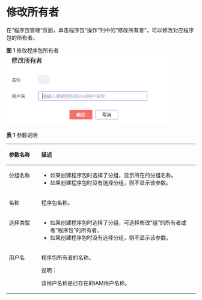# 修改所有者<a name="dli_01_0478"></a>

在“程序包管理“页面，单击程序包“操作”列中的“修改所有者“，可以修改对应程序包的所有者。

**图 1**  修改程序包所有者<a name="fig7554257597"></a>  
![](figures/修改程序包所有者.png "修改程序包所有者")

**表 1**  参数说明

<a name="zh-cn_topic_0122016946_zh-cn_topic_0093946917_table19616613171536"></a>
<table><thead align="left"><tr id="zh-cn_topic_0122016946_zh-cn_topic_0093946917_row15177266171536"><th class="cellrowborder" valign="top" width="17.05%" id="mcps1.2.3.1.1"><p id="zh-cn_topic_0122016946_zh-cn_topic_0093946917_p5976489517160"><a name="zh-cn_topic_0122016946_zh-cn_topic_0093946917_p5976489517160"></a><a name="zh-cn_topic_0122016946_zh-cn_topic_0093946917_p5976489517160"></a>参数名称</p>
</th>
<th class="cellrowborder" valign="top" width="82.95%" id="mcps1.2.3.1.2"><p id="zh-cn_topic_0122016946_zh-cn_topic_0093946917_p911830717160"><a name="zh-cn_topic_0122016946_zh-cn_topic_0093946917_p911830717160"></a><a name="zh-cn_topic_0122016946_zh-cn_topic_0093946917_p911830717160"></a>描述</p>
</th>
</tr>
</thead>
<tbody><tr id="row1322215518579"><td class="cellrowborder" valign="top" width="17.05%" headers="mcps1.2.3.1.1 "><p id="p3223165514571"><a name="p3223165514571"></a><a name="p3223165514571"></a>分组名称</p>
</td>
<td class="cellrowborder" valign="top" width="82.95%" headers="mcps1.2.3.1.2 "><a name="ul133991619595"></a><a name="ul133991619595"></a><ul id="ul133991619595"><li>如果创建程序包时选择了分组，显示所在的分组名称。</li><li>如果创建程序包时没有选择分组，则不显示该参数。</li></ul>
</td>
</tr>
<tr id="row525025145712"><td class="cellrowborder" valign="top" width="17.05%" headers="mcps1.2.3.1.1 "><p id="p12251451155715"><a name="p12251451155715"></a><a name="p12251451155715"></a>名称</p>
</td>
<td class="cellrowborder" valign="top" width="82.95%" headers="mcps1.2.3.1.2 "><p id="p162519518579"><a name="p162519518579"></a><a name="p162519518579"></a>程序包名称。</p>
</td>
</tr>
<tr id="row152941418144916"><td class="cellrowborder" valign="top" width="17.05%" headers="mcps1.2.3.1.1 "><p id="p172968182498"><a name="p172968182498"></a><a name="p172968182498"></a>选择类型</p>
</td>
<td class="cellrowborder" valign="top" width="82.95%" headers="mcps1.2.3.1.2 "><a name="ul1829610112598"></a><a name="ul1829610112598"></a><ul id="ul1829610112598"><li>如果创建程序包时选择了分组，可选择修改“组”的所有者或者“程序包”的所有者。</li><li>如果创建程序包时没有选择分组，则不显示该参数。</li></ul>
</td>
</tr>
<tr id="row0411835105712"><td class="cellrowborder" valign="top" width="17.05%" headers="mcps1.2.3.1.1 "><p id="p5721152541411"><a name="p5721152541411"></a><a name="p5721152541411"></a>用户名</p>
</td>
<td class="cellrowborder" valign="top" width="82.95%" headers="mcps1.2.3.1.2 "><p id="p77232254145"><a name="p77232254145"></a><a name="p77232254145"></a>程序包所有者的名称。</p>
<div class="note" id="note18961324477"><a name="note18961324477"></a><a name="note18961324477"></a><span class="notetitle"> 说明： </span><div class="notebody"><p id="p13896623472"><a name="p13896623472"></a><a name="p13896623472"></a>该用户名称是已存在的IAM用户名称。</p>
</div></div>
</td>
</tr>
</tbody>
</table>

